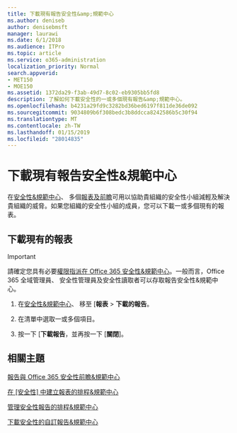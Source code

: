 ```yaml
---
title: 下載現有報告安全性&amp;規範中心
ms.author: deniseb
author: denisebmsft
manager: laurawi
ms.date: 6/1/2018
ms.audience: ITPro
ms.topic: article
ms.service: o365-administration
localization_priority: Normal
search.appverid:
- MET150
- MOE150
ms.assetid: 1372da29-f3ab-49d7-8c02-eb9305bb5fd8
description: 了解如何下載安全性的一或多個現有報告&amp;規範中心。
ms.openlocfilehash: b4231a29fd9c3282bd36bed6197f811de36de092
ms.sourcegitcommit: 9034809b6f308bedc3b8ddcca8242586b5c30f94
ms.translationtype: MT
ms.contentlocale: zh-TW
ms.lasthandoff: 01/15/2019
ms.locfileid: "28014835"
---
```

# <a name="download-existing-reports-in-the-security-amp-compliance-center"></a>下載現有報告安全性&amp;規範中心

在[安全性&amp;規範中心](https://protection.office.com)、 多個[報表及前瞻](reports-and-insights-in-security-and-compliance.md)可用以協助貴組織的安全性小組減輕及解決貴組織的威脅。如果您組織的安全性小組的成員，您可以下載一或多個現有的報表。 
  
## <a name="download-existing-reports"></a>下載現有的報表

> [!IMPORTANT]
> 請確定您具有必要[權限指派在 Office 365 安全性&amp;規範中心](permissions-in-the-security-and-compliance-center.md)。一般而言，Office 365 全域管理員、 安全性管理員及安全性讀取者可以存取報告安全性&amp;規範中心。 
  
1. 在[安全性&amp;規範中心](https://protection.office.com)、 移至 [**報表** \> **下載的報告**。
    
2. 在清單中選取一或多個項目。
    
3. 按一下 [**下載報告**，並再按一下 [**關閉**]。
    
## <a name="related-topics"></a>相關主題

[報告與 Office 365 安全性前瞻&amp;規範中心](reports-and-insights-in-security-and-compliance.md)
  
[在 [安全性] 中建立報表的排程&amp;規範中心](create-a-schedule-for-a-report.md)
  
[管理安全性報告的排程&amp;規範中心](manage-schedules-for-multiple-reports.md)
  
[下載安全性的自訂報告&amp;規範中心](set-up-and-download-a-custom-report.md)
  

